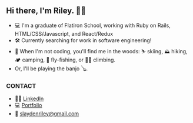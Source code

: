 ## Hi there, I'm Riley. 👨‍💻

- 💻 I'm a graduate of Flatiron School, working with Ruby on Rails, HTML/CSS/Javascript, and React/Redux
- 🛠 Currently searching for work in software engineering!
- 🌲 When I'm not coding, you'll find me in the woods: ⛷ skiing, ⛰ hiking, 🏕 camping, 🎣 fly-fishing, or 🧗‍♀️ climbing. 
- Or, I'll be playing the banjo 🪕.

### CONTACT
- 👨‍💻 [LinkedIn](https://linkedin.com/in/rileyslayden) <br/>
- 💻 [Portfolio](https://www.rileyslayden.com) <br/>
- 📧 slaydenriley@gmail.com
